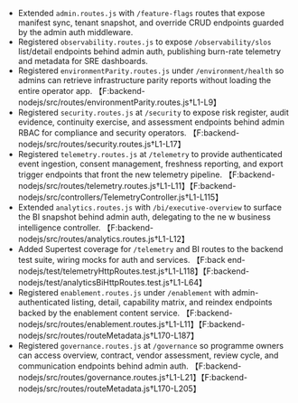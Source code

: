 - Extended `admin.routes.js` with `/feature-flags` routes that expose manifest sync, tenant snapshot, and override CRUD endpoints guarded by the admin auth middleware.
- Registered `observability.routes.js` to expose `/observability/slos` list/detail endpoints behind admin auth, publishing burn-rate telemetry and metadata for SRE dashboards.
- Registered `environmentParity.routes.js` under `/environment/health` so admins can retrieve infrastructure parity reports without loading the entire operator app. 【F:backend-nodejs/src/routes/environmentParity.routes.js†L1-L9】
- Registered `security.routes.js` at `/security` to expose risk register, audit evidence, continuity exercise, and assessment endpoints behind admin RBAC for compliance and security operators. 【F:backend-nodejs/src/routes/security.routes.js†L1-L17】
- Registered `telemetry.routes.js` at `/telemetry` to provide authenticated event ingestion, consent management, freshness reporting, and export trigger endpoints that front the new telemetry pipeline. 【F:backend-nodejs/src/routes/telemetry.routes.js†L1-L11】【F:backend-nodejs/src/controllers/TelemetryController.js†L1-L115】
- Extended `analytics.routes.js` with `/bi/executive-overview` to surface the BI snapshot behind admin auth, delegating to the ne
w business intelligence controller. 【F:backend-nodejs/src/routes/analytics.routes.js†L1-L12】
- Added Supertest coverage for `/telemetry` and BI routes to the backend test suite, wiring mocks for auth and services. 【F:back
end-nodejs/test/telemetryHttpRoutes.test.js†L1-L118】【F:backend-nodejs/test/analyticsBiHttpRoutes.test.js†L1-L64】
- Registered `enablement.routes.js` under `/enablement` with admin-authenticated listing, detail, capability matrix, and reindex endpoints backed by the enablement content service. 【F:backend-nodejs/src/routes/enablement.routes.js†L1-L11】【F:backend-nodejs/src/routes/routeMetadata.js†L170-L187】
- Registered `governance.routes.js` at `/governance` so programme owners can access overview, contract, vendor assessment, review cycle, and communication endpoints behind admin auth. 【F:backend-nodejs/src/routes/governance.routes.js†L1-L21】【F:backend-nodejs/src/routes/routeMetadata.js†L170-L205】

